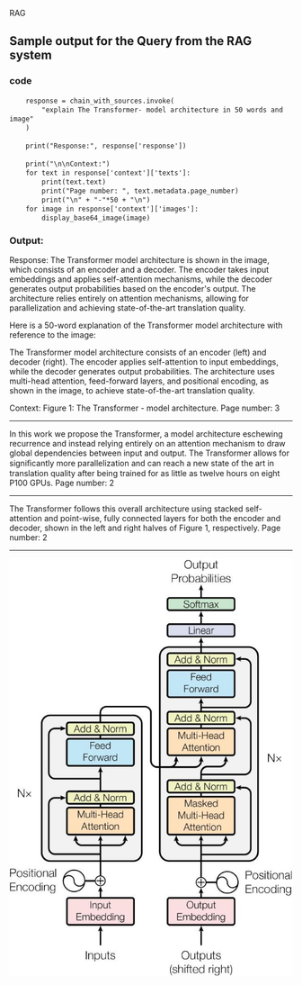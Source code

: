      
RAG 

## Sample output for the Query from the RAG system

### code

        response = chain_with_sources.invoke(
            "explain The Transformer- model architecture in 50 words and image"
        )

        print("Response:", response['response'])

        print("\n\nContext:")
        for text in response['context']['texts']:
            print(text.text)
            print("Page number: ", text.metadata.page_number)
            print("\n" + "-"*50 + "\n")
        for image in response['context']['images']:
            display_base64_image(image)

### Output: 
Response: The Transformer model architecture is shown in the image, which consists of an encoder and a decoder. The encoder takes input embeddings and applies self-attention mechanisms, while the decoder generates output probabilities based on the encoder's output. The architecture relies entirely on attention mechanisms, allowing for parallelization and achieving state-of-the-art translation quality. 

Here is a 50-word explanation of the Transformer model architecture with reference to the image:

The Transformer model architecture consists of an encoder (left) and decoder (right). The encoder applies self-attention to input embeddings, while the decoder generates output probabilities. The architecture uses multi-head attention, feed-forward layers, and positional encoding, as shown in the image, to achieve state-of-the-art translation quality.


Context:
Figure 1: The Transformer - model architecture.
Page number:  3

--------------------------------------------------

In this work we propose the Transformer, a model architecture eschewing recurrence and instead relying entirely on an attention mechanism to draw global dependencies between input and output. The Transformer allows for signiﬁcantly more parallelization and can reach a new state of the art in translation quality after being trained for as little as twelve hours on eight P100 GPUs.
Page number:  2

--------------------------------------------------

The Transformer follows this overall architecture using stacked self-attention and point-wise, fully connected layers for both the encoder and decoder, shown in the left and right halves of Figure 1, respectively.
Page number:  2

--------------------------------------------------

![moving_Average](Transformer_model_architecture.jpeg)


